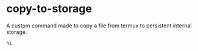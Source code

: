 # copy-to-storage
A custom command made to copy a file from termux to persistent internal storage.


```
hi
```
